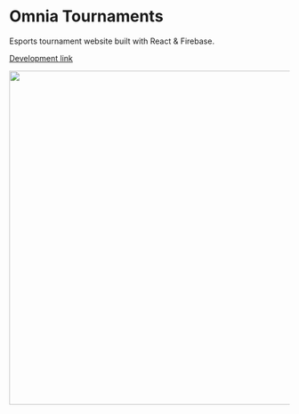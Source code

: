 # Omnia Tournaments
Esports tournament website built with React & Firebase. 

[Development link](https://omnia-tournaments.web.app/)

<img src="https://i.imgur.com/NTKsEzU.png" height="600px" />

